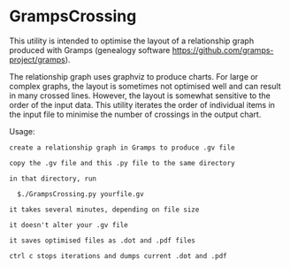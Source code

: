 # GrampsCrossing

This utility is intended to optimise the layout of a relationship graph produced with Gramps (genealogy software https://github.com/gramps-project/gramps).

The relationship graph uses graphviz to produce charts. For large or complex graphs, the layout is sometimes not optimised well and can result in many crossed lines. However, the layout is somewhat sensitive to the order of the input data. This utility iterates the order of individual items in the input file to minimise the number of crossings in the output chart.

Usage: 

    create a relationship graph in Gramps to produce .gv file 
    
    copy the .gv file and this .py file to the same directory 
    
    in that directory, run 
    
      $./GrampsCrossing.py yourfile.gv 
      
    it takes several minutes, depending on file size 
    
    it doesn't alter your .gv file 
    
    it saves optimised files as .dot and .pdf files 
    
    ctrl c stops iterations and dumps current .dot and .pdf
